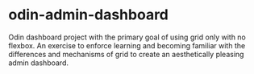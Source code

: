 # odin-admin-dashboard
Odin dashboard project with the primary goal of using grid only with no flexbox. An exercise to enforce learning and becoming familiar with
the differences and mechanisms of grid to create an aesthetically pleasing admin dashboard.
